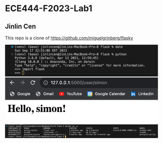 # ECE444-F2023-Lab1
## Jinlin Cen
This repo is a clone of 
https://github.com/miguelgrinberg/flasky

![Screenshot 1](screenshots/sc1.png)
![Screenshot 2](screenshots/sc2.png)
![Screenshot 3](screenshots/sc3.png)